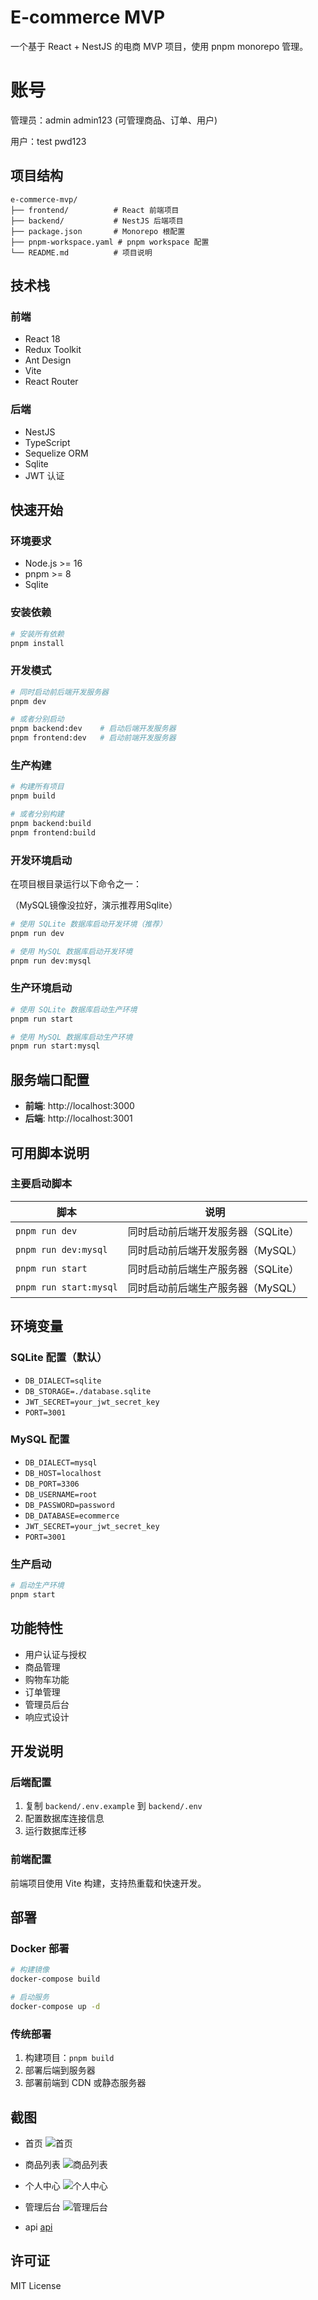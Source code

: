 # E-commerce MVP

一个基于 React + NestJS 的电商 MVP 项目，使用 pnpm monorepo 管理。

# 账号
管理员：admin admin123  (可管理商品、订单、用户)

用户：test pwd123

## 项目结构

```
e-commerce-mvp/
├── frontend/          # React 前端项目
├── backend/           # NestJS 后端项目
├── package.json       # Monorepo 根配置
├── pnpm-workspace.yaml # pnpm workspace 配置
└── README.md          # 项目说明
```

## 技术栈

### 前端
- React 18
- Redux Toolkit
- Ant Design
- Vite
- React Router

### 后端
- NestJS
- TypeScript
- Sequelize ORM
- Sqlite
- JWT 认证

## 快速开始

### 环境要求
- Node.js >= 16
- pnpm >= 8
- Sqlite

### 安装依赖
```bash
# 安装所有依赖
pnpm install
```

### 开发模式
```bash
# 同时启动前后端开发服务器
pnpm dev

# 或者分别启动
pnpm backend:dev    # 启动后端开发服务器
pnpm frontend:dev   # 启动前端开发服务器
```

### 生产构建
```bash
# 构建所有项目
pnpm build

# 或者分别构建
pnpm backend:build
pnpm frontend:build
```


### 开发环境启动

在项目根目录运行以下命令之一：

（MySQL镜像没拉好，演示推荐用Sqlite）

```bash
# 使用 SQLite 数据库启动开发环境（推荐）
pnpm run dev

# 使用 MySQL 数据库启动开发环境
pnpm run dev:mysql
```

### 生产环境启动

```bash
# 使用 SQLite 数据库启动生产环境
pnpm run start

# 使用 MySQL 数据库启动生产环境
pnpm run start:mysql
```

## 服务端口配置

- **前端**: http://localhost:3000
- **后端**: http://localhost:3001

## 可用脚本说明

### 主要启动脚本

| 脚本 | 说明 |
|------|------|
| `pnpm run dev` | 同时启动前后端开发服务器（SQLite） |
| `pnpm run dev:mysql` | 同时启动前后端开发服务器（MySQL） |
| `pnpm run start` | 同时启动前后端生产服务器（SQLite） |
| `pnpm run start:mysql` | 同时启动前后端生产服务器（MySQL） |


## 环境变量

### SQLite 配置（默认）
- `DB_DIALECT=sqlite`
- `DB_STORAGE=./database.sqlite`
- `JWT_SECRET=your_jwt_secret_key`
- `PORT=3001`

### MySQL 配置
- `DB_DIALECT=mysql`
- `DB_HOST=localhost`
- `DB_PORT=3306`
- `DB_USERNAME=root`
- `DB_PASSWORD=password`
- `DB_DATABASE=ecommerce`
- `JWT_SECRET=your_jwt_secret_key`
- `PORT=3001`

### 生产启动
```bash
# 启动生产环境
pnpm start
```

## 功能特性

- 用户认证与授权
- 商品管理
- 购物车功能
- 订单管理
- 管理员后台
- 响应式设计

## 开发说明

### 后端配置
1. 复制 `backend/.env.example` 到 `backend/.env`
2. 配置数据库连接信息
3. 运行数据库迁移

### 前端配置
前端项目使用 Vite 构建，支持热重载和快速开发。

## 部署

### Docker 部署
```bash
# 构建镜像
docker-compose build

# 启动服务
docker-compose up -d
```

### 传统部署
1. 构建项目：`pnpm build`
2. 部署后端到服务器
3. 部署前端到 CDN 或静态服务器

## 截图
- 首页
![首页](/docs/index.png)

- 商品列表
![商品列表](/docs/product.png)

- 个人中心
![个人中心](/docs/person.png)

- 管理后台
![管理后台](/docs/admin.png)

- api
[api](/docs/apiSwagger.png)

## 许可证

MIT License
